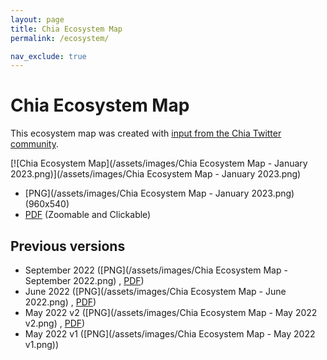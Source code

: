 ```yaml
---
layout: page
title: Chia Ecosystem Map
permalink: /ecosystem/

nav_exclude: true
---
```


# Chia Ecosystem Map

This ecosystem map was created with [input from the Chia Twitter community](https://twitter.com/ChiaLinksCom/status/1539456147198984193).

[![Chia Ecosystem Map](/assets/images/Chia Ecosystem Map - January 2023.png)](/assets/images/Chia Ecosystem Map - January 2023.png)

- [PNG](/assets/images/Chia Ecosystem Map - January 2023.png)  (960x540)
- [PDF](/assets/Chia_Ecosystem_Map_January_2023.pdf) (Zoomable and Clickable)

## Previous versions
- September 2022 ([PNG](/assets/images/Chia Ecosystem Map - September 2022.png) , [PDF](/assets/Chia_Ecosystem_Map_September_2022.pdf))
- June 2022 ([PNG](/assets/images/Chia Ecosystem Map - June 2022.png) , [PDF](/assets/Chia_Ecosystem_Map_June_2022.pdf))
- May 2022 v2 ([PNG](/assets/images/Chia Ecosystem Map - May 2022 v2.png) , [PDF](/assets/Chia_Ecosystem_Map_May_2022_v2.pdf))
- May 2022 v1 ([PNG](/assets/images/Chia Ecosystem Map - May 2022 v1.png))
